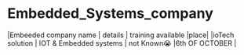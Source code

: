# Embedded_Systems_company
|Embeeded company name | details | training available |place|
|ioTech solution | IOT & Embedded systems | not Known😭 |6th OF OCTOBER | 
